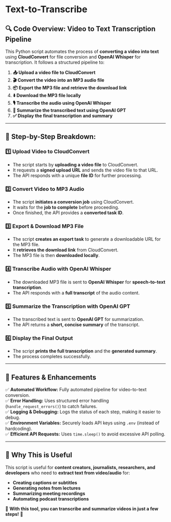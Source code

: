 # Text-to-Transcribe

## **🔍 Code Overview: Video to Text Transcription Pipeline**

This Python script automates the process of **converting a video into text** using **CloudConvert** for file conversion and **OpenAI Whisper** for transcription. It follows a structured pipeline to:

1. **📤 Upload a video file to CloudConvert**
2. **🎬 Convert the video into an MP3 audio file**
3. **📦 Export the MP3 file and retrieve the download link**
4. **⬇️ Download the MP3 file locally**
5. **🎙️ Transcribe the audio using OpenAI Whisper**
6. **📝 Summarize the transcribed text using OpenAI GPT**
7. **✅ Display the final transcription and summary**

---

## **🚀 Step-by-Step Breakdown:**
### **1️⃣ Upload Video to CloudConvert**
- The script starts by **uploading a video file** to CloudConvert.
- It requests a **signed upload URL** and sends the video file to that URL.
- The API responds with a unique **file ID** for further processing.

### **2️⃣ Convert Video to MP3 Audio**
- The script **initiates a conversion job** using CloudConvert.
- It waits for the **job to complete** before proceeding.
- Once finished, the API provides a **converted task ID**.

### **3️⃣ Export & Download MP3 File**
- The script **creates an export task** to generate a downloadable URL for the MP3 file.
- It **retrieves the download link** from CloudConvert.
- The MP3 file is then **downloaded locally**.

### **4️⃣ Transcribe Audio with OpenAI Whisper**
- The downloaded MP3 file is sent to **OpenAI Whisper** for **speech-to-text transcription**.
- The API responds with a **full transcript** of the audio content.

### **5️⃣ Summarize the Transcription with OpenAI GPT**
- The transcribed text is sent to **OpenAI GPT** for summarization.
- The API returns a **short, concise summary** of the transcript.

### **6️⃣ Display the Final Output**
- The script **prints the full transcription** and the **generated summary**.
- The process completes successfully.

---

## **🔹 Features & Enhancements**
✅ **Automated Workflow:** Fully automated pipeline for video-to-text conversion.  
✅ **Error Handling:** Uses structured error handling (`handle_request_errors()`) to catch failures.  
✅ **Logging & Debugging:** Logs the status of each step, making it easier to debug.  
✅ **Environment Variables:** Securely loads API keys using `.env` (instead of hardcoding).  
✅ **Efficient API Requests:** Uses `time.sleep()` to avoid excessive API polling.  

---

## **🌟 Why This is Useful**
This script is useful for **content creators, journalists, researchers, and developers** who need to **extract text from video/audio** for:
- **Creating captions or subtitles**
- **Generating notes from lectures**
- **Summarizing meeting recordings**
- **Automating podcast transcriptions**

🚀 **With this tool, you can transcribe and summarize videos in just a few steps!** 🚀
